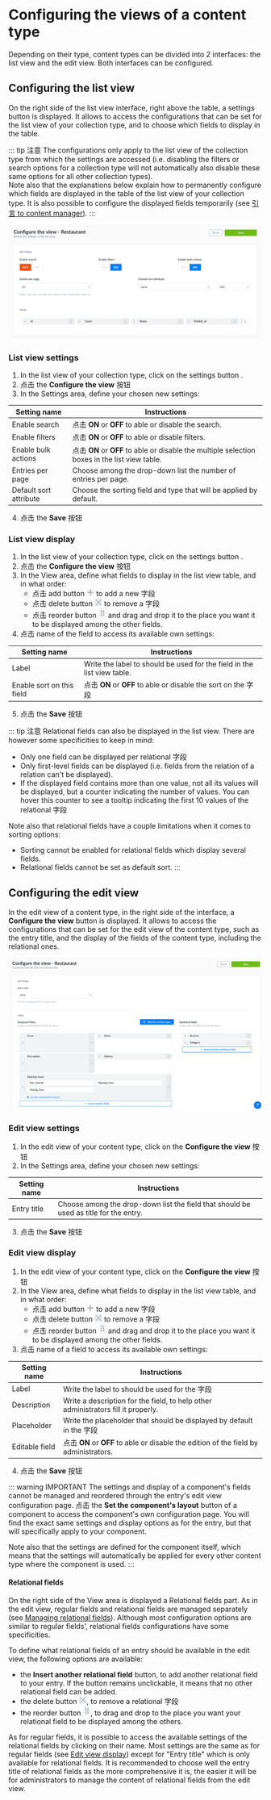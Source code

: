 # Configuring the views of a content type

Depending on their type, content types can be divided into 2 interfaces: the list view and the edit view. Both interfaces can be configured.

## Configuring the list view

On the right side of the list view interface, right above the table, a settings button <Fa-Cog /> is displayed. It allows to access the configurations that can be set for the list view of your collection type, and to choose which fields to display in the table.

::: tip 注意
The configurations only apply to the list view of the collection type from which the settings are accessed (i.e. disabling the filters or search options for a collection type will not automatically also disable these same options for all other collection types).
<br>
Note also that the explanations below explain how to permanently configure which fields are displayed in the table of the list view of your collection type. It is also possible to configure the displayed fields temporarily (see [引言 to content manager](../content-manager/introduction-to-content-manager.md)).
:::

![Settings of a list view in the Content Manager](../assets/content-manager/content-manager_settings-list-view.png)

### List view settings

1. In the list view of your collection type, click on the settings button <Fa-Cog />.
2. 点击 the **Configure the view** 按钮
3. In the Settings area, define your chosen new settings:

| Setting name           | Instructions                                                                                   |
| ---------------------- | ---------------------------------------------------------------------------------------------- |
| Enable search          | 点击 **ON** or **OFF** to able or disable the search.                                          |
| Enable filters         | 点击 **ON** or **OFF** to able or disable filters.                                             |
| Enable bulk actions    | 点击 **ON** or **OFF** to able or disable the multiple selection boxes in the list view table. |
| Entries per page       | Choose among the drop-down list the number of entries per page.                                |
| Default sort attribute | Choose the sorting field and type that will be applied by default.                             |

4. 点击 the **Save** 按钮

### List view display

1. In the list view of your collection type, click on the settings button <Fa-Cog />.
2. 点击 the **Configure the view** 按钮
3. In the View area, define what fields to display in the list view table, and in what order:
   - 点击 add button ![icon add new](../assets/content-manager/icon_add.png) to add a new 字段
   - 点击 delete button ![icon delete](../assets/content-manager/icon_delete.png) to remove a 字段
   - 点击 reorder button ![icon drag & drop](../assets/content-manager/icon_dragdrop.png) and drag and drop it to the place you want it to be displayed among the other fields.
4. 点击 name of the field to access its available own settings:

| Setting name              | Instructions                                                            |
| ------------------------- | ----------------------------------------------------------------------- |
| Label                     | Write the label to should be used for the field in the list view table. |
| Enable sort on this field | 点击 **ON** or **OFF** to able or disable the sort on the 字段          |

5. 点击 the **Save** 按钮

::: tip 注意
Relational fields can also be displayed in the list view. There are however some specificities to keep in mind:

- Only one field can be displayed per relational 字段
- Only first-level fields can be displayed (i.e. fields from the relation of a relation can't be displayed).
- If the displayed field contains more than one value, not all its values will be displayed, but a counter indicating the number of values. You can hover this counter to see a tooltip indicating the first 10 values of the relational 字段

Note also that relational fields have a couple limitations when it comes to sorting options:

- Sorting cannot be enabled for relational fields which display several fields.
- Relational fields cannot be set as default sort.
  :::

## Configuring the edit view

In the edit view of a content type, in the right side of the interface, a **Configure the view** button is displayed. It allows to access the configurations that can be set for the edit view of the content type, such as the entry title, and the display of the fields of the content type, including the relational ones.

![Configuring the edit view of the Content Manager](../assets/content-manager/edit-view-config.png)

### Edit view settings

1. In the edit view of your content type, click on the **Configure the view** 按钮
2. In the Settings area, define your chosen new settings:

| Setting name | Instructions                                                                          |
| ------------ | ------------------------------------------------------------------------------------- |
| Entry title  | Choose among the drop-down list the field that should be used as title for the entry. |

3. 点击 the **Save** 按钮

### Edit view display

1. In the edit view of your content type, click on the **Configure the view** 按钮
2. In the View area, define what fields to display in the list view table, and in what order:
   - 点击 add button ![icon add new](../assets/content-manager/icon_add.png) to add a new 字段
   - 点击 delete button ![icon delete](../assets/content-manager/icon_delete.png) to remove a 字段
   - 点击 reorder button ![icon drag & drop](../assets/content-manager/icon_dragdrop.png) and drag and drop it to the place you want it to be displayed among the other fields.
3. 点击 name of a field to access its available own settings:

| Setting name   | Instructions                                                                          |
| -------------- | ------------------------------------------------------------------------------------- |
| Label          | Write the label to should be used for the 字段                                        |
| Description    | Write a description for the field, to help other administrators fill it properly.     |
| Placeholder    | Write the placeholder that should be displayed by default in the 字段                 |
| Editable field | 点击 **ON** or **OFF** to able or disable the edition of the field by administrators. |

4. 点击 the **Save** 按钮

::: warning IMPORTANT
The settings and display of a component's fields cannot be managed and reordered through the entry's edit view configuration page. 点击 the **Set the component's layout** button of a component to access the component's own configuration page. You will find the exact same settings and display options as for the entry, but that will specifically apply to your component.

Note also that the settings are defined for the component itself, which means that the settings will automatically be applied for every other content type where the component is used.
:::

#### Relational fields

On the right side of the View area is displayed a Relational fields part. As in the edit view, regular fields and relational fields are managed separately (see [Managing relational fields](managing-relational-fields.md)). Although most configuration options are similar to regular fields', relational fields configurations have some specificities.

To define what relational fields of an entry should be available in the edit view, the following options are available:

- the **Insert another relational field** button, to add another relational field to your entry. If the button remains unclickable, it means that no other relational field can be added.
- the delete button ![icon delete](../assets/content-manager/icon_delete.png), to remove a relational 字段
- the reorder button ![icon drag & drop](../assets/content-manager/icon_dragdrop.png), to drag and drop to the place you want your relational field to be displayed among the others.

As for regular fields, it is possible to access the available settings of the relational fields by clicking on their name. Most settings are the same as for regular fields (see [Edit view display](./configuring-view-of-content-type.md#edit-view-display)) except for "Entry title" which is only available for relational fields. It is recommended to choose well the entry title of relational fields as the more comprehensive it is, the easier it will be for administrators to manage the content of relational fields from the edit view.
